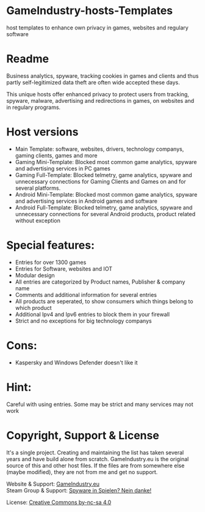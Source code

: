 # GameIndustry-hosts-Templates
host templates to enhance own privacy in games, websites and regulary software

# Readme
Business analytics, spyware, tracking cookies in games and clients and thus partly self-legitimized data theft are often wide accepted these days.

This unique hosts offer enhanced privacy to protect users from tracking, spyware, malware, advertising and redirections in games, on websites and in regulary programs.

# Host versions
- Main Template: software, websites, drivers, technology companys, gaming clients, games and more
- Gaming Mini-Template: Blocked most common game analytics, spyware and advertising services in PC games
- Gaming Full-Template: Blocked telmetry, game analytics, spyware and unnecessary connections for Gaming Clients and Games on and for several platforms.
- Android Mini-Template: Blocked most common game analytics, spyware and advertising services in Android games and software
- Android Full-Template: Blocked telmetry, game analytics, spyware and unnecessary connections for several Android products, product related without exception

# Special features:
- Entries for over 1300 games
- Entries for Software, websites and IOT
- Modular design
- All entries are categorized by Product names, Publisher & company name
- Comments and additional information for several entries
- All products are seperated, to show consumers which things belong to which product
- Additional Ipv4 and Ipv6 entries to block them in your firewall
- Strict and no exceptions for big technology companys

# Cons:
- Kaspersky and Windows Defender doesn't like it

# Hint:
Careful with using entries. Some may be strict and many services may not work

# Copyright, Support & License
It's a single project. Creating and maintaining the list has taken several years and have build alone from scratch.
GameIndustry.eu is the original source of this and other host files. If the files are from somewhere else (maybe modified), they are not from me and get no support.

Website & Support: <a href="https://www.gameindustry.eu">GameIndustry.eu</a><br>
Steam Group & Support: <a href="https://steamcommunity.com/groups/penguindome/">Spyware in Spielen? Nein danke!</a>

License: <a href="https://creativecommons.org/licenses/by-nc-sa/4.0/">Creative Commons by-nc-sa 4.0</a>

